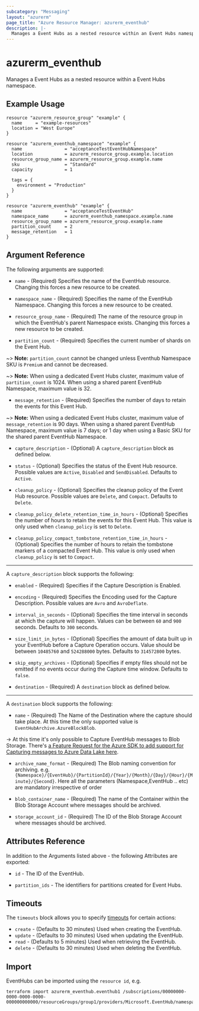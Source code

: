 ```yaml
---
subcategory: "Messaging"
layout: "azurerm"
page_title: "Azure Resource Manager: azurerm_eventhub"
description: |-
  Manages a Event Hubs as a nested resource within an Event Hubs namespace.
---
```


# azurerm_eventhub

Manages a Event Hubs as a nested resource within a Event Hubs namespace.

## Example Usage

```hcl
resource "azurerm_resource_group" "example" {
  name     = "example-resources"
  location = "West Europe"
}

resource "azurerm_eventhub_namespace" "example" {
  name                = "acceptanceTestEventHubNamespace"
  location            = azurerm_resource_group.example.location
  resource_group_name = azurerm_resource_group.example.name
  sku                 = "Standard"
  capacity            = 1

  tags = {
    environment = "Production"
  }
}

resource "azurerm_eventhub" "example" {
  name                = "acceptanceTestEventHub"
  namespace_name      = azurerm_eventhub_namespace.example.name
  resource_group_name = azurerm_resource_group.example.name
  partition_count     = 2
  message_retention   = 1
}
```

## Argument Reference

The following arguments are supported:

* `name` - (Required) Specifies the name of the EventHub resource. Changing this forces a new resource to be created.

* `namespace_name` - (Required) Specifies the name of the EventHub Namespace. Changing this forces a new resource to be created.

* `resource_group_name` - (Required) The name of the resource group in which the EventHub's parent Namespace exists. Changing this forces a new resource to be created.

* `partition_count` - (Required) Specifies the current number of shards on the Event Hub.

~> **Note:** `partition_count` cannot be changed unless Eventhub Namespace SKU is `Premium` and cannot be decreased.

~> **Note:** When using a dedicated Event Hubs cluster, maximum value of `partition_count` is 1024. When using a shared parent EventHub Namespace, maximum value is 32.

* `message_retention` - (Required) Specifies the number of days to retain the events for this Event Hub.

~> **Note:** When using a dedicated Event Hubs cluster, maximum value of `message_retention` is 90 days. When using a shared parent EventHub Namespace, maximum value is 7 days; or 1 day when using a Basic SKU for the shared parent EventHub Namespace.

* `capture_description` - (Optional) A `capture_description` block as defined below.

* `status` - (Optional) Specifies the status of the Event Hub resource. Possible values are `Active`, `Disabled` and `SendDisabled`. Defaults to `Active`.

* `cleanup_policy` - (Optional) Specifies the cleanup policy of the Event Hub resource. Possible values are `Delete`, and `Compact`. Defaults to `Delete`.

* `cleanup_policy_delete_retention_time_in_hours` - (Optional) Specifies the number of hours to retain the events for this Event Hub. This value is only used when `cleanup_policy` is set to `Delete`.

* `cleanup_policy_compact_tombstone_retention_time_in_hours` - (Optional) Specifies the number of hours to retain the tombstone markers of a compacted Event Hub. This value is only used when `cleanup_policy` is set to `Compact`.

---

A `capture_description` block supports the following:

* `enabled` - (Required) Specifies if the Capture Description is Enabled.

* `encoding` - (Required) Specifies the Encoding used for the Capture Description. Possible values are `Avro` and `AvroDeflate`.

* `interval_in_seconds` - (Optional) Specifies the time interval in seconds at which the capture will happen. Values can be between `60` and `900` seconds. Defaults to `300` seconds.

* `size_limit_in_bytes` - (Optional) Specifies the amount of data built up in your EventHub before a Capture Operation occurs. Value should be between `10485760` and `524288000` bytes. Defaults to `314572800` bytes.

* `skip_empty_archives` - (Optional) Specifies if empty files should not be emitted if no events occur during the Capture time window. Defaults to `false`.

* `destination` - (Required) A `destination` block as defined below.

---

A `destination` block supports the following:

* `name` - (Required) The Name of the Destination where the capture should take place. At this time the only supported value is `EventHubArchive.AzureBlockBlob`.

-> At this time it's only possible to Capture EventHub messages to Blob Storage. There's [a Feature Request for the Azure SDK to add support for Capturing messages to Azure Data Lake here](https://github.com/Azure/azure-rest-api-specs/issues/2255).

* `archive_name_format` - (Required) The Blob naming convention for archiving. e.g. `{Namespace}/{EventHub}/{PartitionId}/{Year}/{Month}/{Day}/{Hour}/{Minute}/{Second}`. Here all the parameters (Namespace,EventHub .. etc) are mandatory irrespective of order

* `blob_container_name` - (Required) The name of the Container within the Blob Storage Account where messages should be archived.

* `storage_account_id` - (Required) The ID of the Blob Storage Account where messages should be archived.

## Attributes Reference

In addition to the Arguments listed above - the following Attributes are exported:

* `id` - The ID of the EventHub.

* `partition_ids` - The identifiers for partitions created for Event Hubs.

## Timeouts

The `timeouts` block allows you to specify [timeouts](https://www.terraform.io/language/resources/syntax#operation-timeouts) for certain actions:

* `create` - (Defaults to 30 minutes) Used when creating the EventHub.
* `update` - (Defaults to 30 minutes) Used when updating the EventHub.
* `read` - (Defaults to 5 minutes) Used when retrieving the EventHub.
* `delete` - (Defaults to 30 minutes) Used when deleting the EventHub.

## Import

EventHubs can be imported using the `resource id`, e.g.

```shell
terraform import azurerm_eventhub.eventhub1 /subscriptions/00000000-0000-0000-0000-000000000000/resourceGroups/group1/providers/Microsoft.EventHub/namespaces/namespace1/eventhubs/eventhub1
```

